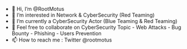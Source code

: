 - 👋 Hi, I’m @RootMotus
- 👀 I’m interested in Network & CyberSecurity (Red Teaming)
- 🌱 I’m currently a CyberSecurity Actor (Blue Teaming & Red Teaming)
- 🤝 Feel free to collaborate on CyberSecurity Topic - Web Attacks - Bug Bounty - Phishing - Users Prevention
- 📫 How to reach me : Twitter @rootmotus

<!---
RootMotus/RootMotus is a ✨ special ✨ repository because its `README.md` (this file) appears on your GitHub profile.
You can click the Preview link to take a look at your changes.
--->
